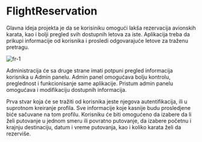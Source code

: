 # FlightReservation

Glavna ideja projekta je da se korisiniku omogući lakša rezervacija avionskih karata, kao i bolji pregled svih dostupnih letova za iste. 
Aplikacija treba da prikupi informacije od korisnika i prosledi odgovarajuće letove za traženu pretragu.

![fr-1](https://user-images.githubusercontent.com/50273754/118128468-37d80800-b3fb-11eb-806e-f3ec16e5a4fd.png)

Administracija će sa druge strane imati potpuni pregled informacija korisnika u Admin panelu. 
Admin panel omogućava bolju kontrolu, preglednost i funkcionisanje same aplikacije. Pristum admin panelu omogućava i modifikaciju dostupnih informacija.

Prva stvar koja će se tražiti od korisnika jeste njegova autentifikacija, ili u suprotnom kreiranje profila. 
Sve informacije koje kasnije budu prosledjene biće sačuvane na tom profilu. 
Korisniku će biti omogućeno da izabere da li želi putovanje u jednom smeru ili povratno putovanje, 
da izabere početnu i krajnju destinaciju, datum i vreme putovanja, kao i koliko karata želi da rezerviše.
